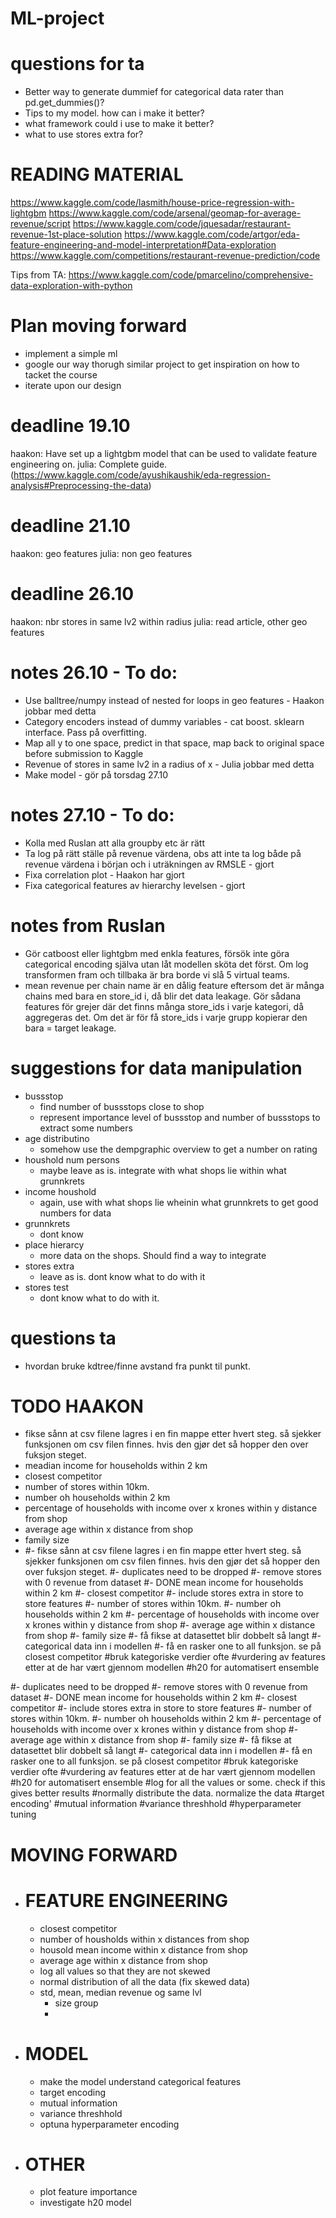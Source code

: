 # ML-project

# questions for ta
- Better way to generate dummief for categorical data rater than pd.get_dummies()?
- Tips to my model. how can i make it better?
- what framework could i use to make it better? 
- what to use stores extra for?


# READING MATERIAL
https://www.kaggle.com/code/lasmith/house-price-regression-with-lightgbm
https://www.kaggle.com/code/arsenal/geomap-for-average-revenue/script
https://www.kaggle.com/code/jquesadar/restaurant-revenue-1st-place-solution
https://www.kaggle.com/code/artgor/eda-feature-engineering-and-model-interpretation#Data-exploration
https://www.kaggle.com/competitions/restaurant-revenue-prediction/code

Tips from TA: https://www.kaggle.com/code/pmarcelino/comprehensive-data-exploration-with-python


# Plan moving forward
 - implement a simple ml
 - google our way thorugh similar project to get inspiration on how to tacket the course
 - iterate upon our design

# deadline 19.10
haakon: Have set up a lightgbm model that can be used to validate feature engineering on. 
julia: Complete guide. (https://www.kaggle.com/code/ayushikaushik/eda-regression-analysis#Preprocessing-the-data)

# deadline 21.10
haakon: geo features
julia: non geo features

# deadline 26.10
haakon: nbr stores in same lv2 within radius
julia: read article, other geo features


# notes 26.10 - To do:
- Use balltree/numpy instead of nested for loops in geo features - Haakon jobbar med detta
- Category encoders instead of dummy variables - cat boost. sklearn interface. Pass på overfitting.
- Map all y to one space, predict in that space, map back to original space before submission to Kaggle
- Revenue of stores in same lv2 in a radius of x - Julia jobbar med detta
- Make model - gör på torsdag 27.10

# notes 27.10 - To do:
- Kolla med Ruslan att alla groupby etc är rätt
- Ta log på rätt ställe på revenue värdena, obs att inte ta log både på revenue värdena i början och i uträkningen av RMSLE - gjort
- Fixa correlation plot - Haakon har gjort
- Fixa categorical features av hierarchy levelsen - gjort

# notes from Ruslan
- Gör catboost eller lightgbm med enkla features, försök inte göra categorical encoding själva utan låt modellen sköta det först. Om log transformen fram och tillbaka är bra borde vi slå 5 virtual teams.
- mean revenue per chain name är en dålig feature eftersom det är många chains med bara en store_id i, då blir det data leakage. Gör sådana features för grejer där det finns många store_ids i varje kategori, då aggregeras det. Om det är för få store_ids i varje grupp kopierar den bara = target leakage.

# suggestions for data manipulation
- bussstop
    - find number of bussstops close to shop
    - represent importance level of bussstop and number of bussstops to extract some numbers
- age distributino
    - somehow use the dempgraphic overview to get a number on rating
- houshold num persons
    - maybe leave as is. integrate with what shops lie within what grunnkrets
- income houshold
    - again, use with what shops lie wheinin what grunnkrets to get good numbers for data
- grunnkrets
    - dont know
- place hierarcy
    - more data on the shops. Should find a way to integrate
- stores extra
    - leave as is. dont know what to do with it
- stores test
    - dont know what to do with it. 

# questions ta
- hvordan bruke kdtree/finne avstand fra punkt til punkt. 

# TODO HAAKON
- fikse sånn at csv filene lagres i en fin mappe etter hvert steg. så sjekker funksjonen om csv filen finnes. hvis den gjør det så hopper den over fuksjon steget. 
- meadian income for households within 2 km
- closest competitor
- number of stores within 10km. 
- number oh households within 2 km
- percentage of households with income over x krones within y distance from shop
- average age within x distance from shop
- family size
- #- fikse sånn at csv filene lagres i en fin mappe etter hvert steg. så sjekker funksjonen om csv filen finnes. hvis den gjør det så hopper den over fuksjon steget.
#- duplicates need to be dropped 
#- remove stores with 0 revenue from dataset
#- DONE mean income for households within 2 km
#- closest competitor
#- include stores extra in store to store features
#- number of stores within 10km. 
#- number oh households within 2 km
#- percentage of households with income over x krones within y distance from shop
#- average age within x distance from shop
#- family size
#- få fikse at datasettet blir dobbelt så langt
#- categorical data inn i modellen
#- få en rasker one to all funksjon. se på closest competitor
#bruk kategoriske verdier ofte
#vurdering av features etter at de har vært gjennom modellen
#h20 for automatisert ensemble

#- duplicates need to be dropped 
#- remove stores with 0 revenue from dataset
#- DONE mean income for households within 2 km
#- closest competitor
#- include stores extra in store to store features
#- number of stores within 10km. 
#- number oh households within 2 km
#- percentage of households with income over x krones within y distance from shop
#- average age within x distance from shop
#- family size
#- få fikse at datasettet blir dobbelt så langt
#- categorical data inn i modellen
#- få en rasker one to all funksjon. se på closest competitor
#bruk kategoriske verdier ofte
#vurdering av features etter at de har vært gjennom modellen
#h20 for automatisert ensemble
#log for all the values or some. check if this gives better results
#normally distribute the data. normalize the data
#target encoding'
#mutual information
#variance threshhold
#hyperparameter tuning

# MOVING FORWARD
- # FEATURE ENGINEERING
    - closest competitor
    - number of housholds within x distances from shop
    - housold mean income within x distance from shop
    - average age within x distance from shop
    - log all values so that they are not skewed
    - normal distribution of all the data (fix skewed data)
    - std, mean, median revenue og same lvl
        - size group
        - 
   
- # MODEL
    - make the model understand categorical features
    - target encoding
    - mutual information
    - variance threshhold
    - optuna hyperparameter encoding
- # OTHER
    - plot feature importance
    - investigate h20 model


